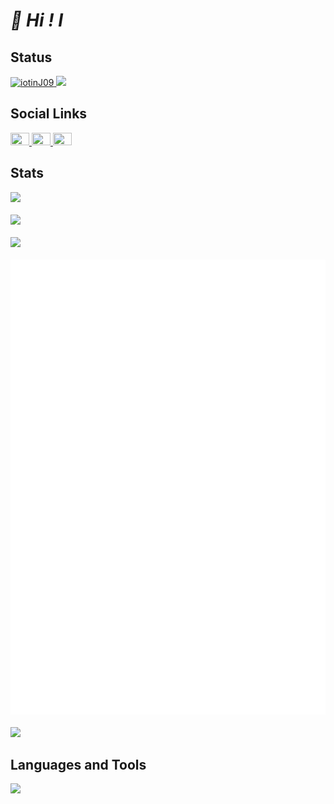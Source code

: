 <h1 align="left"><i>👋 Hi !  I</i></h1>

<h2 align="left">Status</h2>
<div align="left">
  <a href="https://github.com/iotinJ09">
    <img src="https://komarev.com/ghpvc/?username=iotinj09&label=Profile%20views&color=0e75b6&style=social" alt="iotinJ09">
  </a>
  <a href="https://github.com/iotinJ09">
    <img src="https://img.shields.io/github/followers/iotinJ09?label=follow&logo=github&style=flat">
  </a>
</div>

<h2 align="left">Social Links</h2>
<div align="left">
  <a href="https://x.com/intent/follow?screen_name=iotinJ09">
    <img src="https://raw.githubusercontent.com/rahuldkjain/github-profile-readme-generator/master/src/images/icons/Social/twitter.svg" height="20" width="30">
  </a>
  <a href="https://instagram.com/iotinj09">
    <img src="https://raw.githubusercontent.com/rahuldkjain/github-profile-readme-generator/master/src/images/icons/Social/instagram.svg" height="20" width="30">
  </a>
  <a href="https://www.youtube.com/@iotinj09?sub_confirmation=1">
    <img src="https://raw.githubusercontent.com/rahuldkjain/github-profile-readme-generator/master/src/images/icons/Social/youtube.svg" height="20" width="30">
  </a>
</div>

<h2 align="left">Stats</h2>
<div align="left">
  <a href="https://github.com/iotinJ09">
    <img height=200 src="https://grs.api.iotinj09.com/api?username=iotinJ09&show_icons=true&include_all_commits=true&custom_title=GitHub%20Stats">
  </a>
  <br><br>
  <a href="https://github.com/iotinJ09">
    <img height=200 src="https://grs.api.iotinj09.com/api/top-langs?username=iotinJ09&layout=donut">
  </a>
  <br><br>
  <a href="https://github.com/iotinJ09">
    <img src="https://grs.api.iotinj09.com/api/wakatime?username=iotinJ09&layout=compact">
  </a>
  <br><br>
  <a href="https://github.com/iotinJ09">
    <img src="https://github.com/iotinJ09/iotinJ09/blob/master/metrics.svg">
  </a>
  <br><br>
  <a href="https://github.com/iotinJ09">
    <img src="https://wakapi.iotinj09.com/api/activity/chart/iotinJ09.svg?dark=true">
  </a>
</div>

<h2 align="left">Languages and Tools</h2>
<div align="left">
  <a href="https://github.com/iotinJ09">
    <img src="https://skillicons.dev/icons?i=js,nodejs,discordjs,java,html,css,linux,docker,mongodb,mysql,cloudflare,discord&perline=6"><br>
  </a>
</div>
